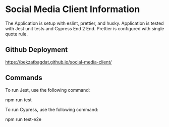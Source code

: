 # Social Media Client Information

The Application is setup with eslint, prettier, and husky. Application is tested with
Jest unit tests and Cypress End 2 End. Prettier is configured with single quote rule.

## Github Deployment

https://bekzatbagdat.github.io/social-media-client/

## Commands

To run Jest, use the following command:

npm run test

To run Cypress, use the following command:

npm run test-e2e
